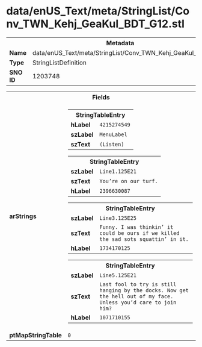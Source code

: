 <h1>data/enUS_Text/meta/StringList/Conv_TWN_Kehj_GeaKul_BDT_G12.stl</h1><table><tr><th colspan="100%">Metadata</th></tr><tr><td><b>Name</b></td><td>data/enUS_Text/meta/StringList/Conv_TWN_Kehj_GeaKul_BDT_G12.stl</td></tr><tr><td><b>Type</b></td><td>StringListDefinition</td></tr><tr><td><b>SNO ID</b></td><td>1203748</td></tr></table>

<table><tr><th colspan="100%">Fields</th></tr><tr><td><b>arStrings</b></td><td><table><tr><th colspan="100%">StringTableEntry</th></tr><tr><td><b>hLabel</b></td><td><code>4215274549</code></td></tr><tr><td><b>szLabel</b></td><td><code>MenuLabel</code></td></tr><tr><td><b>szText</b></td><td><code>(Listen)</code></td></tr></table>


<table><tr><th colspan="100%">StringTableEntry</th></tr><tr><td><b>szLabel</b></td><td><code>Line1.125E21</code></td></tr><tr><td><b>szText</b></td><td><code>You’re on our turf.</code></td></tr><tr><td><b>hLabel</b></td><td><code>2396630087</code></td></tr></table>


<table><tr><th colspan="100%">StringTableEntry</th></tr><tr><td><b>szLabel</b></td><td><code>Line3.125E25</code></td></tr><tr><td><b>szText</b></td><td><code>Funny. I was thinkin’ it could be ours if we killed the sad sots squattin’ in it.</code></td></tr><tr><td><b>hLabel</b></td><td><code>1734170125</code></td></tr></table>


<table><tr><th colspan="100%">StringTableEntry</th></tr><tr><td><b>szLabel</b></td><td><code>Line5.125E21</code></td></tr><tr><td><b>szText</b></td><td><code>Last fool to try is still hanging by the docks. Now get the hell out of my face. Unless you’d care to join him?</code></td></tr><tr><td><b>hLabel</b></td><td><code>1071710155</code></td></tr></table>


</td></tr><tr><td><b>ptMapStringTable</b></td><td><code>0</code></td></tr></table>


